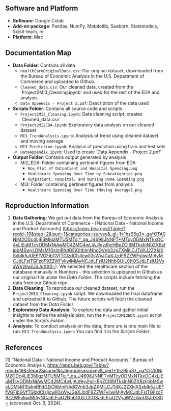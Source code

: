 ## Software and Platform 

- **Software**: Google Colab
- **Add-on package**: Pandas, NumPy, Matplotlib, Seaborn, Statsmodels, Scikit-learn, re 
- **Platform**: Mac

## Documentation Map 

- **Data Folder**: Contains all data
  - `HealthCareOriginalData.csv`: Our original dataset, downloaded from the Bureau of Economic Analysis in the U.S. Department of Commerce and uploaded to Github.
  - `Cleaned_data.csv`: Our cleaned data, created from the 'Project2MI3_Cleaning.ipynb' and used for the rest of the EDA and analysis.
  - `Data Appendix - Project 2.pdf`: Description of the data used
- **Scripts Folder**: Contains all source code and scripts
  - `Project2MI3_Cleaning.ipynb`: Data cleaning script, creates 'Cleaned_data.csv'
  - `Project2MI2EDA.ipynb`: Exploratory data analysis on our cleaned dataset
  - `MI3_TrendAnalysis.ipynb`: Analysis of trend using cleaned dataset and moving average 
  - `MI3_Prediction.ipynb`: Analysis of prediction using train and test sets
  - `DataAppendix.ipynb`: Used to create 'Data Appendix - Project 2.pdf'
- **Output Folder**: Contains output generated by analysis
  - MI2_EDA: Folder containing pertinent figures from EDA
    - `Box Plot of Outpatient and Hospital Spending.png`
    - `Healthcare Spending Over Time by Subcategories.png`
    - `Outpatient, Hospital, and Nursing Home Spending.png`
  - MI3: Folder containing pertinent figures from analysis
    - `Healthcare Spending Over Time (Moving Average).png`
   
## Reproduction Information 
1. **Data Gathering**: We got out data from the Bureau of Economic Analysis in the U.S. Department of Commerce - [National Data - National Income and Product Accounts] (https://apps.bea.gov/iTable/?reqid=19&step=2&isuri=1&categories=survey&_gl=1*1hz95g3*_ga*OTA0NjM2ODc4LjE3MjgzMTU5MTg.*_ga_J4698JNNFT*MTcyODMxNTkxOC4xLjEuMTcyODMxNjAwMC42MC4wLjA.#eyJhcHBpZCI6MTksInN0ZXBzIjpbMSwyLDMsM10sImRhdGEiOltbImNhdGVnb3JpZXMiLCJTdXJ2ZXkiXSxbIk5JUEFfVGFibGVfTGlzdCIsIjcwIl0sWyJGaXJzdF9ZZWFyIiwiMjAyMCJdLFsiTGFzdF9ZZWFyIiwiMjAyNCJdLFsiU2NhbGUiLCItOSJdLFsiU2VyaWVzIiwiUSJdXX0=). We selected the Healthcare section of the database manually in Numbers - this selection is uploaded in Github as our original file under the _Data Folder_. The scripts include fetching the data from our Github repo.
2. **Data Cleaning**: To reproduce our cleaned dataset, run the `Project2MI3_Cleaning.ipynb` script. We downloaded the final dataframe and uploaded it to Github. The future scripts will fetch the cleaned dataset from the _Data Folder_.
3. **Exploratory Data Analysis**: To explore the data and gather initial insights to refine the analysis plan, run the `Project2MI2EDA.ipynb` script under the _Scripts Folder_.
4. **Analysis**: To conduct analysis on the data, there are is one main file to run: `MI3_TrendAnalysis.ipynb` You can find it in the _Scripts Folder_. 

## References 
[1] “National Data - National Income and Product Accounts,” Bureau of Economic Analysis, https://apps.bea.gov/iTable/?reqid=19&step=2&isuri=1&categories=survey&_gl=1*1hz95g3*_ga*OTA0NjM2ODc4LjE3MjgzMTU5MTg.*_ga_J4698JNNFT*MTcyODMxNTkxOC4xLjEuMTcyODMxNjAwMC42MC4wLjA.#eyJhcHBpZCI6MTksInN0ZXBzIjpbMSwyLDMsM10sImRhdGEiOltbImNhdGVnb3JpZXMiLCJTdXJ2ZXkiXSxbIk5JUEFfVGFibGVfTGlzdCIsIjcwIl0sWyJGaXJzdF9ZZWFyIiwiMjAyMCJdLFsiTGFzdF9ZZWFyIiwiMjAyNCJdLFsiU2NhbGUiLCItOSJdLFsiU2VyaWVzIiwiUSJdXX0= (accessed Oct. 9, 2024).
